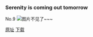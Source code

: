 ### Serenity is coming out tomorrow
No.9
![图片不见了~~~](https://imgs.xkcd.com/comics/firefly.jpg)

[原址](https://xkcd.com//9) [下载](https://imgs.xkcd.com/comics/firefly.jpg)

